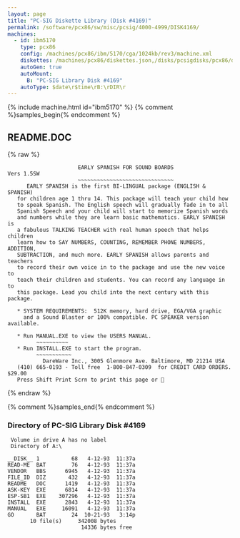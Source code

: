 ```yaml
---
layout: page
title: "PC-SIG Diskette Library (Disk #4169)"
permalink: /software/pcx86/sw/misc/pcsig/4000-4999/DISK4169/
machines:
  - id: ibm5170
    type: pcx86
    config: /machines/pcx86/ibm/5170/cga/1024kb/rev3/machine.xml
    diskettes: /machines/pcx86/diskettes.json,/disks/pcsigdisks/pcx86/diskettes.json
    autoGen: true
    autoMount:
      B: "PC-SIG Library Disk #4169"
    autoType: $date\r$time\rB:\rDIR\r
---
```


{% include machine.html id="ibm5170" %}
{% comment %}samples_begin{% endcomment %}

## README.DOC

{% raw %}
```
                      EARLY SPANISH FOR SOUND BOARDS                 Vers 1.5SW
                      ~~~~~~~~~~~~~~~~~~~~~~~~~~~~~~
      EARLY SPANISH is the first BI-LINGUAL package (ENGLISH & SPANISH)
   for children age 1 thru 14. This package will teach your child how
   to speak Spanish. The English speech will gradually fade in to all
   Spanish Speech and your child will start to memorize Spanish words
   and numbers while they are learn basic mathematics. EARLY SPANISH is
   a fabulous TALKING TEACHER with real human speech that helps children
   learn how to SAY NUMBERS, COUNTING, REMEMBER PHONE NUMBERS, ADDITION,
   SUBTRACTION, and much more. EARLY SPANISH allows parents and teachers 
   to record their own voice in to the package and use the new voice to
   teach their children and students. You can record any language in to
   this package. Lead you child into the next century with this package.

   * SYSTEM REQUIREMENTS:  512K memory, hard drive, EGA/VGA graphic
     and a Sound Blaster or 100% compatible. PC SPEAKER version available.

   * Run MANUAL.EXE to view the USERS MANUAL. 
         ~~~~~~~~~~
   * Run INSTALL.EXE to start the program.
         ~~~~~~~~~~~
           DareWare Inc., 3005 Glenmore Ave. Baltimore, MD 21214 USA
   (410) 665-0193 - Toll free  1-800-847-0309  for CREDIT CARD ORDERS. $29.00
   Press Shift Print Scrn to print this page or 
```
{% endraw %}

{% comment %}samples_end{% endcomment %}

### Directory of PC-SIG Library Disk #4169

     Volume in drive A has no label
     Directory of A:\

    __DISK__ 1          68   4-12-93  11:37a
    READ-ME  BAT        76   4-12-93  11:37a
    VENDOR   BBS      6945   4-12-93  11:37a
    FILE_ID  DIZ       432   4-12-93  11:37a
    README   DOC      1419   4-12-93  11:37a
    ASK-KEY  EXE      6814   4-12-93  11:37a
    ESP-SB1  EXE    307296   4-12-93  11:37a
    INSTALL  EXE      2843   4-12-93  11:37a
    MANUAL   EXE     16091   4-12-93  11:37a
    GO       BAT        24  10-21-93   3:14p
           10 file(s)     342008 bytes
                           14336 bytes free
